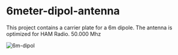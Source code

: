 # 6meter-dipol-antenna

This project contains a carrier plate for a 6m dipole. The antenna is optimized for HAM Radio. 50.000 Mhz

![6m-dipol](https://user-images.githubusercontent.com/54554765/148047791-90de6147-af07-44e6-9d88-a5359dfec609.jpg)
